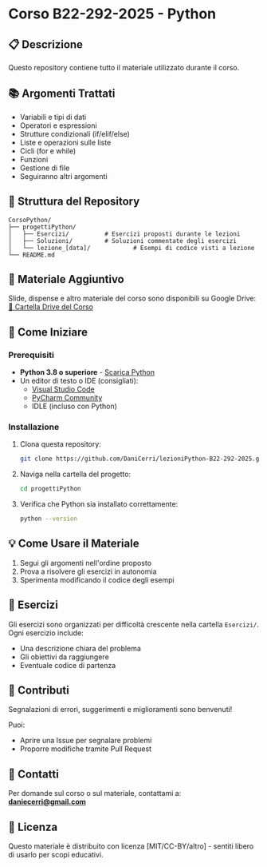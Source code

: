 # Corso B22-292-2025 - Python

## 📋 Descrizione

Questo repository contiene tutto il materiale utilizzato durante il corso.

## 📚 Argomenti Trattati

- Variabili e tipi di dati
- Operatori e espressioni
- Strutture condizionali (if/elif/else)
- Liste e operazioni sulle liste
- Cicli (for e while)
- Funzioni
- Gestione di file
- Seguiranno altri argomenti

## 📁 Struttura del Repository

```
CorsoPython/
├── progettiPython/
│   ├── Esercizi/          # Esercizi proposti durante le lezioni
│   ├── Soluzioni/         # Soluzioni commentate degli esercizi
│   └── lezione_[data]/            # Esempi di codice visti a lezione
└── README.md
```

## 📂 Materiale Aggiuntivo

Slide, dispense e altro materiale del corso sono disponibili su Google Drive:
[📁 Cartella Drive del Corso](https://drive.google.com/drive/folders/1FLTqWldD2j0AwGRiPGZBXuOPgJM_nRrT?usp=sharing)

## 🚀 Come Iniziare

### Prerequisiti

- **Python 3.8 o superiore** - [Scarica Python](https://www.python.org/downloads/)
- Un editor di testo o IDE (consigliati):
  - [Visual Studio Code](https://code.visualstudio.com/)
  - [PyCharm Community](https://www.jetbrains.com/pycharm/)
  - IDLE (incluso con Python)

### Installazione

1. Clona questa repository:
   ```bash
   git clone https://github.com/DaniCerri/lezioniPython-B22-292-2025.git
   ```

2. Naviga nella cartella del progetto:
   ```bash
   cd progettiPython
   ```

3. Verifica che Python sia installato correttamente:
   ```bash
   python --version
   ```

## 💡 Come Usare il Materiale

1. Segui gli argomenti nell'ordine proposto
2. Prova a risolvere gli esercizi in autonomia
4. Sperimenta modificando il codice degli esempi

## 📝 Esercizi

Gli esercizi sono organizzati per difficoltà crescente nella cartella `Esercizi/`. Ogni esercizio include:
- Una descrizione chiara del problema
- Gli obiettivi da raggiungere
- Eventuale codice di partenza

## 🤝 Contributi

Segnalazioni di errori, suggerimenti e miglioramenti sono benvenuti! 

Puoi:
- Aprire una Issue per segnalare problemi
- Proporre modifiche tramite Pull Request

## 📧 Contatti

Per domande sul corso o sul materiale, contattami a: **daniecerri@gmail.com**

## 📄 Licenza

Questo materiale è distribuito con licenza [MIT/CC-BY/altro] - sentiti libero di usarlo per scopi educativi.
